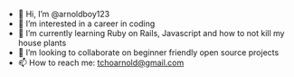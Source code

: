 - 👋 Hi, I’m @arnoldboy123
- 👀 I’m interested in a career in coding
- 🌱 I’m currently learning Ruby on Rails, Javascript and how to not kill my house plants
- 💞️ I’m looking to collaborate on beginner friendly open source projects
- 📫 How to reach me: tchoarnold@gmail.com

<!---
arnoldboy123/arnoldboy123 is a ✨ special ✨ repository because its `README.md` (this file) appears on your GitHub profile.
You can click the Preview link to take a look at your changes.
--->
